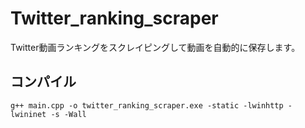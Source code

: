 # Twitter_ranking_scraper
Twitter動画ランキングをスクレイピングして動画を自動的に保存します。

## コンパイル
```
g++ main.cpp -o twitter_ranking_scraper.exe -static -lwinhttp -lwininet -s -Wall
```
